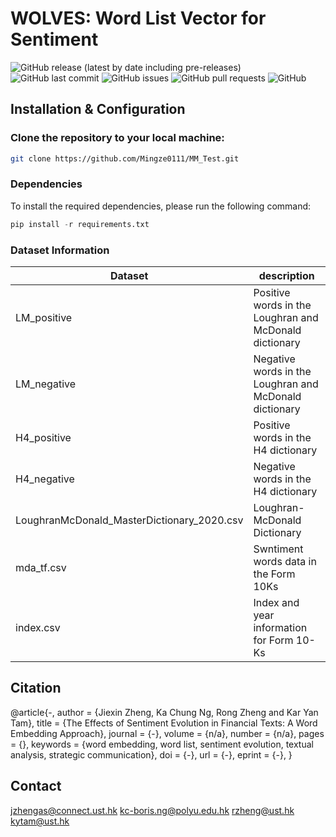 # WOLVES: Word List Vector for Sentiment


![GitHub release (latest by date including pre-releases)](https://img.shields.io/github/v/release/navendu-pottekkat/awesome-readme?include_prereleases)
![GitHub last commit](https://img.shields.io/badge/last_commit-Feb_2024-yellow)
![GitHub issues](https://img.shields.io/github/issues-raw/navendu-pottekkat/awesome-readme)
![GitHub pull requests](https://img.shields.io/github/issues-pr/navendu-pottekkat/awesome-readme)
![GitHub](https://img.shields.io/github/license/navendu-pottekkat/awesome-readme)



## Installation & Configuration
### Clone the repository to your local machine:
```bash
git clone https://github.com/Mingze0111/MM_Test.git
```
### Dependencies
To install the required dependencies, please run the following command:
```python
pip install -r requirements.txt
```


### Dataset Information

| Dataset                               | description                              |
|---------------------------------------|------------------------------------------|
| LM_positive                           |Positive words in the Loughran and McDonald dictionary|
| LM_negative                           |Negative words in the Loughran and McDonald dictionary|
| H4_positive                           |Positive words in the H4 dictionary|
| H4_negative                           |Negative words in the H4 dictionary|
| LoughranMcDonald_MasterDictionary_2020.csv |Loughran-McDonald Dictionary|
| mda_tf.csv                           |Swntiment words data in the Form 10Ks|
| index.csv                            |Index and year information for Form 10-Ks|



## Citation
@article{-,
    author = {Jiexin Zheng, Ka Chung Ng, Rong Zheng and Kar Yan Tam},
    title = {The Effects of Sentiment Evolution in Financial Texts: A Word Embedding Approach},
    journal = {-},
    volume = {n/a},
    number = {n/a},
    pages = {},
    keywords = {word embedding, word list, sentiment evolution, textual analysis, strategic communication},
    doi = {-},
    url = {-},
    eprint = {-},
}

## Contact
jzhengas@connect.ust.hk
kc-boris.ng@polyu.edu.hk
rzheng@ust.hk
kytam@ust.hk
